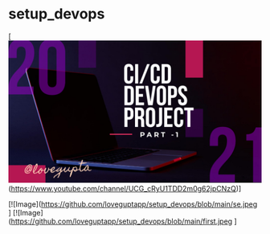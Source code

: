 # setup_devops

[![Image](https://github.com/loveguptapp/setup_devops/blob/main/devops.jpeg "DevOps Project - CI/CD with Jenkins Ansible Docker Kubernetes ")
(https://www.youtube.com/channel/UCG_cRyU1TDD2m0g62jpCNzQ)]

[![Image](https://github.com/loveguptapp/setup_devops/blob/main/se.jpeg ]
[![Image](https://github.com/loveguptapp/setup_devops/blob/main/first.jpeg ]

